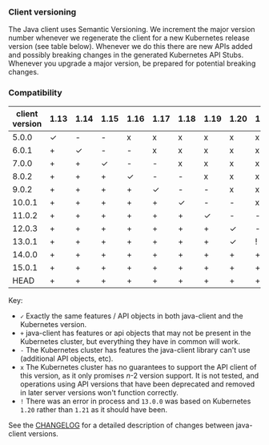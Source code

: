 ### Client versioning

The Java client uses Semantic Versioning. We increment the major version number whenever we
regenerate the client for a new Kubernetes release version (see table below). Whenever we do
this there are new APIs added and possibly breaking changes in the generated Kubernetes API
Stubs. Whenever you upgrade a major version, be prepared for potential breaking changes.



### Compatibility

|  client version  | 1.13      | 1.14     | 1.15     |  1.16     |  1.17    |  1.18    |  1.19    |  1.20    | 1.21 | 1.22 | 1.23 | 1.24 |
|------------------|-----------|----------|----------|-----------|----------|----------|----------|----------|------|------|------|------|
|  5.0.0           |  ✓        |  -       |  -       | x         | x        | x        | x        | x        | x    | x    | x    | x    |
|  6.0.1           |  +        |  ✓       |  -       | -         | x        | x        | x        | x        | x    | x    | x    | x    |
|  7.0.0           |  +        |  +       |  ✓       | -         | -        | x        | x        | x        | x    | x    | x    | x    |
|  8.0.2           |  +        |  +       |  +       | ✓         | -        | -        | x        | x        | x    | x    | x    | x    |
|  9.0.2           |  +        |  +       |  +       | +         | ✓        | -        | -        | x        | x    | x    | x    | x    |
|  10.0.1          |  +        |  +       |  +       | +         | +        | ✓        | -        | -        | x    | x    | x    | x    |
|  11.0.2          |  +        |  +       |  +       | +         | +        | +        | ✓        | -        | -    | x    | x    | x    |
|  12.0.3          |  +        |  +       |  +       | +         | +        | +        | +        | ✓        | -    | -    | x    | x    |
|  13.0.1          |  +        |  +       |  +       | +         | +        | +        | +        | ✓        | !    | -    | -    | x    |
|  14.0.0          |  +        |  +       |  +       | +         | +        | +        | +        | +        | +    | ✓    | -    | -    |
|  15.0.1          |  +        |  +       |  +       | +         | +        | +        | +        | +        | +    | +    | ✓    | -    |
|  HEAD            |  +        |  +       |  +       | +         | +        | +        | +        | +        | +    | +    | +    | ✓    |


Key: 

* `✓` Exactly the same features / API objects in both java-client and the Kubernetes
  version.
* `+` java-client has features or api objects that may not be present in the
  Kubernetes cluster, but everything they have in common will work.
* `-` The Kubernetes cluster has features the java-client library can't use
  (additional API objects, etc).
* `x` The Kubernetes cluster has no guarantees to support the API client of
  this version, as it only promises _n_-2 version support. It is not tested,
  and operations using API versions that have been deprecated and removed in
  later server versions won't function correctly.
* `!` There was an error in process and `13.0.0` was based on Kubernetes `1.20` rather than `1.21` as it should have been.

See the [CHANGELOG](./CHANGELOG.md) for a detailed description of changes
between java-client versions.